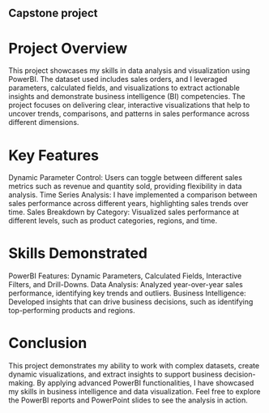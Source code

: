 ## Capstone project
# Project Overview
This project showcases my skills in data analysis and visualization using PowerBI. The dataset used includes sales orders, and I leveraged parameters, calculated fields, and visualizations to extract actionable insights and demonstrate business intelligence (BI) competencies. The project focuses on delivering clear, interactive visualizations that help to uncover trends, comparisons, and patterns in sales performance across different dimensions.

# Key Features
Dynamic Parameter Control: Users can toggle between different sales metrics such as revenue and quantity sold, providing flexibility in data analysis.
Time Series Analysis: I have implemented a comparison between sales performance across different years, highlighting sales trends over time.
Sales Breakdown by Category: Visualized sales performance at different levels, such as product categories, regions, and time.

# Skills Demonstrated
PowerBI Features: Dynamic Parameters, Calculated Fields, Interactive Filters, and Drill-Downs.
Data Analysis: Analyzed year-over-year sales performance, identifying key trends and outliers.
Business Intelligence: Developed insights that can drive business decisions, such as identifying top-performing products and regions.

# Conclusion
This project demonstrates my ability to work with complex datasets, create dynamic visualizations, and extract insights to support business decision-making. By applying advanced PowerBI functionalities, I have showcased my skills in business intelligence and data visualization. Feel free to explore the PowerBI reports and PowerPoint slides to see the analysis in action.

